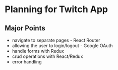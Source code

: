 # Planning for Twitch App

## Major Points
- navigate to separate pages - React Router
- allowing the user to login/logout - Google OAuth
- handle forms with Redux
- crud operations with React/Redux
- error handling